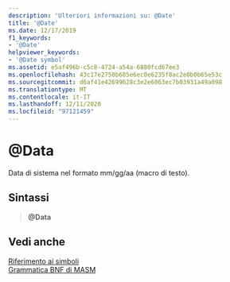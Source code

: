```yaml
---
description: 'Ulteriori informazioni su: @Date'
title: '@Date'
ms.date: 12/17/2019
f1_keywords:
- '@Date'
helpviewer_keywords:
- '@Date symbol'
ms.assetid: e5af496b-c5c8-4724-a54a-6880fcd67ee3
ms.openlocfilehash: 43c17e2750b685e6ec0e6235f8ac2e0b0b65e53c
ms.sourcegitcommit: d6af41e42699628c3e2e6063ec7b03931a49a098
ms.translationtype: MT
ms.contentlocale: it-IT
ms.lasthandoff: 12/11/2020
ms.locfileid: "97121459"
---
```

# <a name="date"></a>\@Data

Data di sistema nel formato mm/gg/aa (macro di testo).

## <a name="syntax"></a>Sintassi

> **\@Data**

## <a name="see-also"></a>Vedi anche

[Riferimento ai simboli](symbols-reference.md)\
[Grammatica BNF di MASM](masm-bnf-grammar.md)
